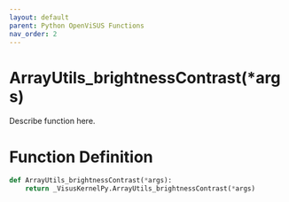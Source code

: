 ```yaml
---
layout: default
parent: Python OpenViSUS Functions
nav_order: 2
---
```


# ArrayUtils_brightnessContrast(*args)

Describe function here.

# Function Definition

```python
def ArrayUtils_brightnessContrast(*args):
    return _VisusKernelPy.ArrayUtils_brightnessContrast(*args)
```